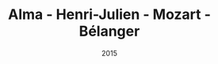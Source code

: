 ---
date: '2015'
title: 'Alma - Henri-Julien - Mozart - Bélanger'
type: ruelle_verte
district: rosemont
position: { lng: -73.61307805430914, lat: 45.535723639443205 }
---